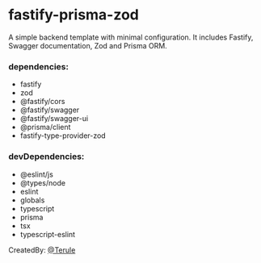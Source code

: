 # fastify-prisma-zod
A simple backend template with minimal configuration. It includes Fastify, Swagger documentation, Zod and Prisma ORM.

### dependencies:
- fastify
- zod
- @fastify/cors
- @fastify/swagger
- @fastify/swagger-ui
- @prisma/client
- fastify-type-provider-zod

### devDependencies:
- @eslint/js
- @types/node
- eslint
- globals
- typescript
- prisma
- tsx
- typescript-eslint

CreatedBy: [@Terule](https://github.com/Terule)